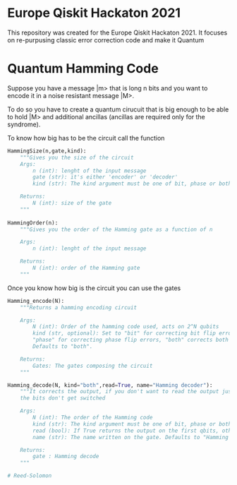 # Europe Qiskit Hackaton 2021

This repository was created for the Europe Qiskit Hackaton 2021. It focuses on re-purpusing classic error correction code and make it Quantum

# Quantum Hamming Code

Suppose you have a message |m> that is long n bits and you want to encode it in a noise resistant message |M>.

To do so you have to create a quantum cirucuit that is big enough to be able to hold |M> and additional ancillas (ancillas are required only for the syndrome).

To know how big has to be the circuit call the function 

```python
HammingSize(n,gate,kind):
    """Gives you the size of the circuit
    Args:
        n (int): lenght of the input message
        gate (str): it's either 'encoder' or 'decoder'
        kind (str): The kind argument must be one of bit, phase or both

    Returns:
        N (int): size of the gate
    """
    
HammingOrder(n):
    """Gives you the order of the Hamming gate as a function of n

    Args:
        n (int): lenght of the input message

    Returns:
        N (int): order of the Hamming gate
    """
```

Once you know how big is the circuit you can use the gates

```python
Hamming_encode(N):
    """Returns a hamming encoding circuit

    Args:
        N (int): Order of the hamming code used, acts on 2^N qubits
        kind (str, optional): Set to "bit" for correcting bit flip errors,
        "phase" for correcting phase flip errors, "both" corrects both errors. 
        Defaults to "both".

    Returns:
        Gates: The gates composing the circuit
    """

Hamming_decode(N, kind="both",read=True, name="Hamming decoder"):
    """It corrects the output, if you don't want to read the output just write read=False, that way
    the bits don't get switched

    Args:
        N (int): The order of the Hamming code
        kind (str): The kind argument must be one of bit, phase or both. Defaults to "both".
        read (bool): If True returns the output on the first qbits, otherwise it doesn't switch the output. Defaults to True.
        name (str): The name written on the gate. Defaults to "Hamming decoder".

    Returns:
        gate : Hamming decode
    """

# Reed-Solomon
